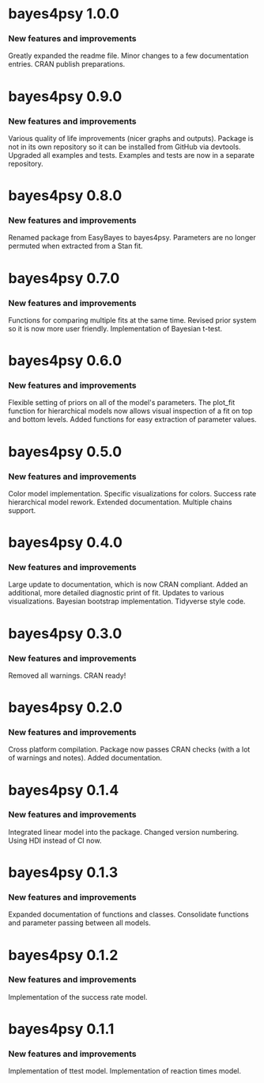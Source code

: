 # bayes4psy 1.0.0

### New features and improvements
Greatly expanded the readme file.
Minor changes to a few documentation entries.
CRAN publish preparations.


# bayes4psy 0.9.0

### New features and improvements
Various quality of life improvements (nicer graphs and outputs).
Package is not in its own repository so it can be installed from GitHub via devtools.
Upgraded all examples and tests.
Examples and tests are now in a separate repository.


# bayes4psy 0.8.0

### New features and improvements
Renamed package from EasyBayes to bayes4psy.
Parameters are no longer permuted when extracted from a Stan fit.


# bayes4psy 0.7.0

### New features and improvements
Functions for comparing multiple fits at the same time.
Revised prior system so it is now more user friendly.
Implementation of Bayesian t-test.


# bayes4psy 0.6.0

### New features and improvements
Flexible setting of priors on all of the model's parameters.
The plot_fit function for hierarchical models now allows visual inspection of a fit on top and bottom levels.
Added functions for easy extraction of parameter values.


# bayes4psy 0.5.0

### New features and improvements
Color model implementation.
Specific visualizations for colors.
Success rate hierarchical model rework.
Extended documentation.
Multiple chains support.


# bayes4psy 0.4.0

### New features and improvements
Large update to documentation, which is now CRAN compliant.
Added an additional, more detailed diagnostic print of fit.
Updates to various visualizations.
Bayesian bootstrap implementation.
Tidyverse style code.


# bayes4psy 0.3.0

### New features and improvements
Removed all warnings.
CRAN ready!


# bayes4psy 0.2.0

### New features and improvements
Cross platform compilation.
Package now passes CRAN checks (with a lot of warnings and notes).
Added documentation.


# bayes4psy 0.1.4

### New features and improvements
Integrated linear model into the package.
Changed version numbering.
Using HDI instead of CI now.


# bayes4psy 0.1.3

### New features and improvements
Expanded documentation of functions and classes. Consolidate functions and parameter passing between all models.


# bayes4psy 0.1.2

### New features and improvements
Implementation of the success rate model.


# bayes4psy 0.1.1

### New features and improvements
Implementation of ttest model.
Implementation of reaction times model.
